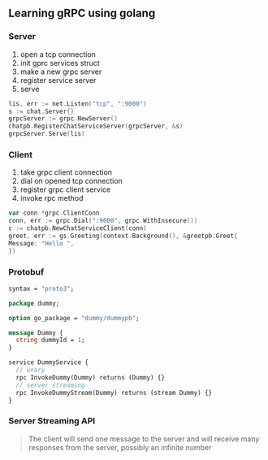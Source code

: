 ## Learning gRPC using golang

### Server

1. open a tcp connection
2. init gprc services struct
3. make a new grpc server
4. register service server
5. serve

```go
lis, err := net.Listen("tcp", ":9000")
s := chat.Server{}
grpcServer := grpc.NewServer()
chatpb.RegisterChatServiceServer(grpcServer, &s)
grpcServer.Serve(lis)
```

### Client

1. take grpc client connection
2. dial on opened tcp connection
3. register grpc client service
4. invoke rpc method

```go
var conn *grpc.ClientConn
conn, err := grpc.Dial(":9000", grpc.WithInsecure())
c := chatpb.NewChatServiceClient(conn)
greet, err := gs.Greeting(context.Background(), &greetpb.Greet{
Message: "Hello ",
})
```

### Protobuf

```protobuf
syntax = "proto3";

package dummy;

option go_package = "dummy/dummypb";

message Dummy {
  string dummyId = 1;  
}

service DummyService {
  // unary
  rpc InvokeDummy(Dummy) returns (Dummy) {}
  // server streaming
  rpc InvokeDummyStream(Dummy) returns (stream Dummy) {}
}
```

### Server Streaming API
> The client will send one message to the server and will receive many responses from the server,
> possibly an infinite number